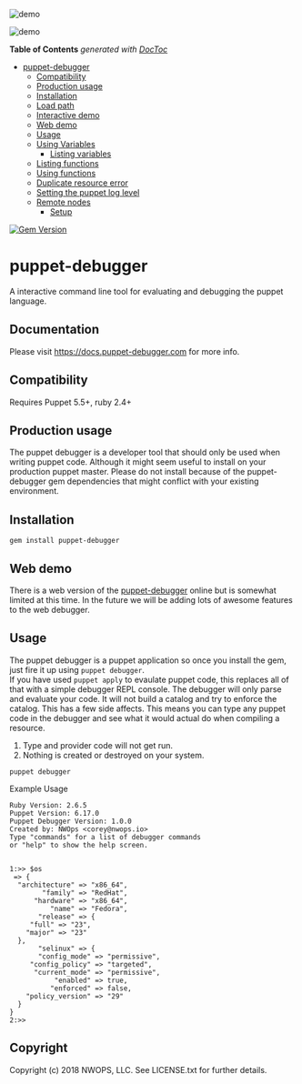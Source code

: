 ![demo](resources/puppet_debugger_long_white.png)

![demo](resources/animated-debugger-demo.gif)


<!-- START doctoc generated TOC please keep comment here to allow auto update -->
<!-- DON'T EDIT THIS SECTION, INSTEAD RE-RUN doctoc TO UPDATE -->
**Table of Contents**  *generated with [DocToc](https://github.com/thlorenz/doctoc)*

- [puppet-debugger](#puppet-debugger)
  - [Compatibility](#compatibility)
  - [Production usage](#production-usage)
  - [Installation](#installation)
  - [Load path](#load-path)
  - [Interactive demo](#interactive-demo)
  - [Web demo](#web-demo)
  - [Usage](#usage)
  - [Using Variables](#using-variables)
    - [Listing variables](#listing-variables)
  - [Listing functions](#listing-functions)
  - [Using functions](#using-functions)
  - [Duplicate resource error](#duplicate-resource-error)
  - [Setting the puppet log level](#setting-the-puppet-log-level)
  - [Remote nodes](#remote-nodes)
    - [Setup](#setup)

<!-- END doctoc generated TOC please keep comment here to allow auto update -->
[![Gem Version](https://badge.fury.io/rb/puppet-debugger.svg)](https://badge.fury.io/rb/puppet-debugger)

# puppet-debugger

A interactive command line tool for evaluating and debugging the puppet language.

## Documentation
Please visit https://docs.puppet-debugger.com for more info.

## Compatibility
Requires Puppet 5.5+, ruby 2.4+

## Production usage
The puppet debugger is a developer tool that should only be used when writing puppet code.  Although it might seem useful
to install on your production puppet master. Please do not install because of the puppet-debugger gem dependencies that might conflict with your existing environment.

## Installation
`gem install puppet-debugger`


## Web demo
There is a web version of the [puppet-debugger](https://demo.puppet-debugger.com) online but is somewhat
limited at this time. In the future we will be adding lots of awesome features to the web debugger.

## Usage
The puppet debugger is a puppet application so once you install the gem, just fire it up using `puppet debugger`.  
If you have used `puppet apply` to evaulate puppet code, this replaces all of that with a simple debugger REPL console.
The debugger will only parse and evaluate your code.  It will not build a catalog
and try to enforce the catalog. This has a few side affects.  This means you can type any puppet code in the debugger
and see what it would actual do when compiling a resource.

1. Type and provider code will not get run.
2. Nothing is created or destroyed on your system.

`puppet debugger`

Example Usage
```
Ruby Version: 2.6.5
Puppet Version: 6.17.0
Puppet Debugger Version: 1.0.0
Created by: NWOps <corey@nwops.io>
Type "commands" for a list of debugger commands
or "help" to show the help screen.


1:>> $os
 => {
  "architecture" => "x86_64",
        "family" => "RedHat",
      "hardware" => "x86_64",
          "name" => "Fedora",
       "release" => {
     "full" => "23",
    "major" => "23"
  },
       "selinux" => {
       "config_mode" => "permissive",
     "config_policy" => "targeted",
      "current_mode" => "permissive",
           "enabled" => true,
          "enforced" => false,
    "policy_version" => "29"
  }
}
2:>> 

```

## Copyright

Copyright (c) 2018 NWOPS, LLC. See LICENSE.txt for
further details.
